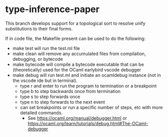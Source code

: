 # type-inference-paper

This branch develops support for a topological sort to resolve unify substitutions to their final forms.

If in code file, the Makefile present can be used to do the following:
- make test will run the test.ml file
- make clean will remove any accumulated files from compilation, debugging, or bytecode
- make bytecode will compile a bytecode executable that can be (theoretically) used for the OCaml earlybird vscode debugger
- make debug will run test.ml and initiate an ocamldebug instance (not in the vscode ide but in terminal). 
  - type r and enter to run the program to termination or a breakpoint
  - type b to step backwards once from termination
  - type s to step forwards once
  - type n to step forwards to the next event
  - can set breakpoints or run a specific number of steps, etc with more detailed commands. 
    - See https://ocaml.org/manual/debugger.html or https://ocaml.org/learn/tutorials/debug.html#The-OCaml-debugger
